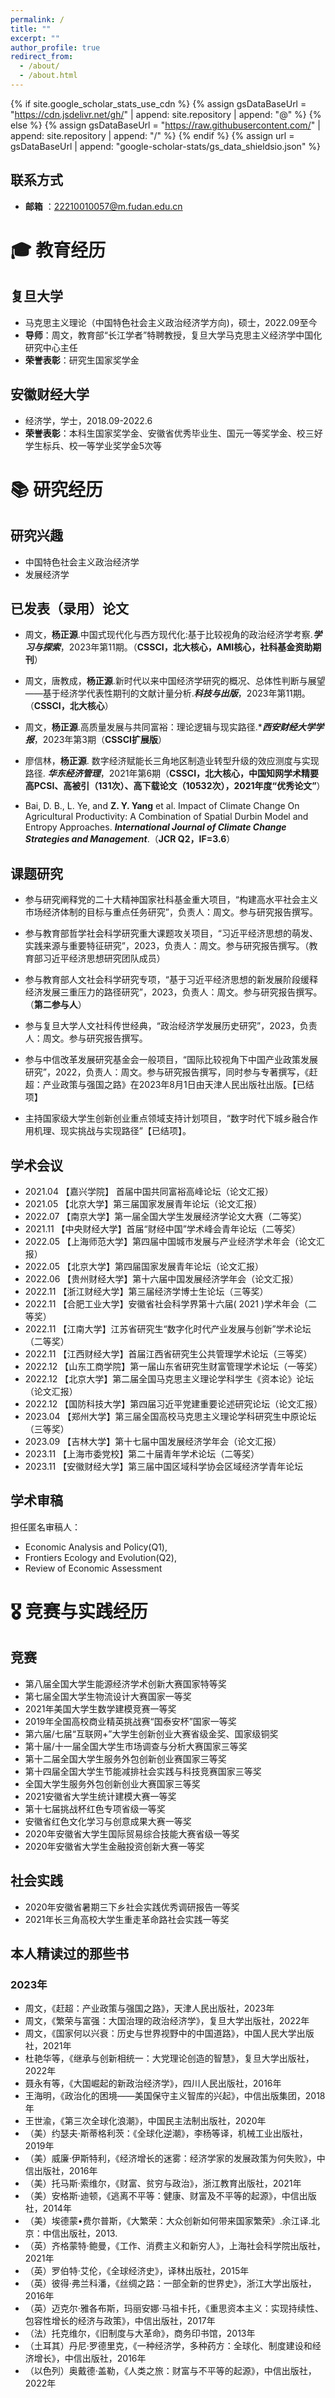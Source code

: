 ```yaml
---
permalink: /
title: ""
excerpt: ""
author_profile: true
redirect_from: 
  - /about/
  - /about.html
---
```


{% if site.google_scholar_stats_use_cdn %}
{% assign gsDataBaseUrl = "https://cdn.jsdelivr.net/gh/" | append: site.repository | append: "@" %}
{% else %}
{% assign gsDataBaseUrl = "https://raw.githubusercontent.com/" | append: site.repository | append: "/" %}
{% endif %}
{% assign url = gsDataBaseUrl | append: "google-scholar-stats/gs_data_shieldsio.json" %}


<span class='anchor' id='about-me'></span>

## 联系方式
- **邮箱** ：22210010057@m.fudan.edu.cn

  
# 🎓 教育经历

## 复旦大学
- 马克思主义理论（中国特色社会主义政治经济学方向)，硕士，2022.09至今
- **导师**：周文，教育部“长江学者”特聘教授，复旦大学马克思主义经济学中国化研究中心主任
- **荣誉表彰**：研究生国家奖学金

## 安徽财经大学
- 经济学，学士，2018.09-2022.6
- **荣誉表彰**：本科生国家奖学金、安徽省优秀毕业生、国元一等奖学金、校三好学生标兵、校一等学业奖学金5次等

# 📚 研究经历

## 研究兴趣
- 中国特色社会主义政治经济学
- 发展经济学

## 已发表（录用）论文
- 周文，**杨正源**.中国式现代化与西方现代化:基于比较视角的政治经济学考察.***学习与探索***，2023年第11期。（**CSSCI，北大核心，AMI核心，社科基金资助期刊**）<br>

- 周文，唐教成，**杨正源**.新时代以来中国经济学研究的概况、总体性判断与展望——基于经济学代表性期刊的文献计量分析.***科技与出版***，2023年第11期。（**CSSCI，北大核心**）<br>

- 周文，**杨正源**.高质量发展与共同富裕：理论逻辑与现实路径.****西安财经大学学报***，2023年第3期（**CSSCI扩展版**）<br>

- 廖信林，**杨正源**. 数字经济赋能长三角地区制造业转型升级的效应测度与实现路径. ***华东经济管理***，2021年第6期（**CSSCI，北大核心，中国知网学术精要高PCSI、高被引（131次）、高下载论文（10532次），2021年度“优秀论文”**）<br>

- Bai, D. B., L. Ye, and **Z. Y. Yang** et al. Impact of Climate Change On Agricultural Productivity: A Combination of Spatial Durbin Model and Entropy Approaches. ***International Journal of Climate Change Strategies and Management***.（**JCR Q2，IF=3.6**）<br>



## 课题研究
- 参与研究阐释党的二十大精神国家社科基金重大项目，“构建高水平社会主义市场经济体制的目标与重点任务研究”，负责人：周文。参与研究报告撰写。<br>
  
- 参与教育部哲学社会科学研究重大课题攻关项目，“习近平经济思想的萌发、实践来源与重要特征研究”，2023，负责人：周文。参与研究报告撰写。（教育部习近平经济思想研究团队成员）<br>

- 参与教育部人文社会科学研究专项，“基于习近平经济思想的新发展阶段缓释经济发展三重压力的路径研究”，2023，负责人：周文。参与研究报告撰写。（**第二参与人**）<br>

- 参与复旦大学人文社科传世经典，“政治经济学发展历史研究”，2023，负责人：周文。参与研究报告撰写。 <br>

- 参与中信改革发展研究基金会一般项目，“国际比较视角下中国产业政策发展研究”，2022，负责人：周文。参与研究报告撰写，同时参与专著撰写，《赶超：产业政策与强国之路》在2023年8月1日由天津人民出版社出版。【已结项】 <br>

- 主持国家级大学生创新创业重点领域支持计划项目，“数字时代下城乡融合作用机理、现实挑战与实现路径”【已结项】。<br>

## 学术会议
-  2021.04 【嘉兴学院】 首届中国共同富裕高峰论坛（论文汇报）<br>
-  2021.05 【北京大学】第三届国家发展青年论坛（论文汇报）<br>
-  2022.07 【南京大学】第一届全国大学生发展经济学论文大赛（二等奖）<br>
-  2021.11 【中央财经大学】首届“财经中国”学术峰会青年论坛（二等奖）<br>
-  2022.05 【上海师范大学】第四届中国城市发展与产业经济学术年会（论文汇报）<br>
-  2022.05 【北京大学】第四届国家发展青年论坛（论文汇报）<br>
-  2022.06 【贵州财经大学】第十六届中国发展经济学年会（论文汇报）<br>
-  2022.11 【浙江财经大学】第三届经济学博士生论坛（三等奖）<br>
-  2022.11 【合肥工业大学】安徽省社会科学界第十六届( 2021 )学术年会（二等奖）<br>
-  2022.11 【江南大学】江苏省研究生“数字化时代产业发展与创新”学术论坛（二等奖）<br>
-  2022.11 【江西财经大学】首届江西省研究生公共管理学术论坛（三等奖）<br>
-  2022.12 【山东工商学院】第一届山东省研究生财富管理学术论坛（一等奖）<br>
-  2022.12 【北京大学】第二届全国马克思主义理论学科学生《资本论》论坛（论文汇报）<br>
-  2022.12 【国防科技大学】第四届习近平党建重要论述研究论坛（论文汇报）<br>
-  2023.04 【郑州大学】第三届全国高校马克思主义理论学科研究生中原论坛（三等奖）<br>
-  2023.09 【吉林大学】第十七届中国发展经济学年会（论文汇报）<br>
-  2023.11 【上海市委党校】第二十届青年学术论坛（二等奖）<br>
-  2023.11 【安徽财经大学】第三届中国区域科学协会区域经济学青年论坛<br>

## 学术审稿
担任匿名审稿人：
- Economic Analysis and Policy(Q1), 
- Frontiers Ecology and Evolution(Q2), 
- Review of Economic Assessment


# 🎖 竞赛与实践经历
## 竞赛
- 第八届全国大学生能源经济学术创新大赛国家特等奖
- 第七届全国大学生物流设计大赛国家一等奖
- 2021年美国大学生数学建模竞赛一等奖
- 2019年全国高校商业精英挑战赛“国泰安杯”国家一等奖
- 第六届/七届“互联网+”大学生创新创业大赛省级金奖、国家级铜奖
- 第十届/十一届全国大学生市场调查与分析大赛国家三等奖
- 第十二届全国大学生服务外包创新创业赛国家三等奖
- 第十四届全国大学生节能减排社会实践与科技竞赛国家三等奖
- 全国大学生服务外包创新创业大赛国家三等奖
- 2021安徽省大学生统计建模大赛一等奖
- 第十七届挑战杯红色专项省级一等奖
- 安徽省红色文化学习与创意成果大赛一等奖
- 2020年安徽省大学生国际贸易综合技能大赛省级一等奖
- 2020年安徽省大学生金融投资创新大赛一等奖

## 社会实践
- 2020年安徽省暑期三下乡社会实践优秀调研报告一等奖
- 2021年长三角高校大学生重走革命路社会实践一等奖

## 本人精读过的那些书
### 2023年
-  周文，《赶超：产业政策与强国之路》，天津人民出版社，2023年
-  周文，《繁荣与富强：大国治理的政治经济学》，复旦大学出版社，2022年
-  周文，《国家何以兴衰：历史与世界视野中的中国道路》，中国人民大学出版社，2021年
-  杜艳华等，《继承与创新相统一：大党理论创造的智慧》，复旦大学出版社，2022年
-  聂永有等，《大国崛起的新政治经济学》，四川人民出版社，2016年
-  王海明，《政治化的困境——美国保守主义智库的兴起》，中信出版集团，2018年
-  王世渝，《第三次全球化浪潮》，中国民主法制出版社，2020年
-  （美）约瑟夫·斯蒂格利茨：《全球化逆潮》，李杨等译，机械工业出版社，2019年
-  （美）威廉·伊斯特利，《经济增长的迷雾：经济学家的发展政策为何失败》，中信出版社，2016年
-  （美）托马斯·索维尔，《财富、贫穷与政治》，浙江教育出版社，2021年
-  （美）安格斯·迪顿，《逃离不平等：健康、财富及不平等的起源》，中信出版社，2014年
-  （美）埃德蒙•费尔普斯，《大繁荣：大众创新如何带来国家繁荣》.余江译.北京：中信出版社，2013.
-  （英）齐格蒙特·鲍曼，《工作、消费主义和新穷人》，上海社会科学院出版社，2021年
-  （英）罗伯特·艾伦，《全球经济史》，译林出版社，2015年
-  （英）彼得·弗兰科潘，《丝绸之路：一部全新的世界史》，浙江大学出版社，2016年
-  （英）迈克尔·雅各布斯，玛丽安娜·马祖卡托，《重思资本主义：实现持续性、包容性增长的经济与政策》，中信出版社，2017年
-  （法）托克维尔，《旧制度与大革命》，商务印书馆，2013年
-  （土耳其）丹尼·罗德里克，《一种经济学，多种药方：全球化、制度建设和经济增长》，中信出版社，2016年
-  （以色列）奥戴德·盖勒，《人类之旅：财富与不平等的起源》，中信出版社，2022年
  















